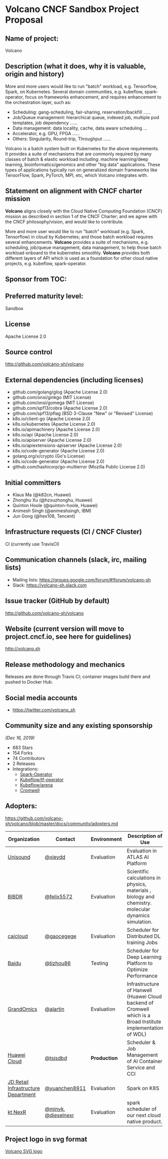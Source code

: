 # Volcano CNCF Sandbox Project Proposal

## Name of project:

Volcano

## Description (what it does, why it is valuable, origin and history)

More and more users would like to run "batch" workload, e.g. Tensorflow, Spark, on Kubernetes. Several domain communities, e.g. kubeflow, spark-operator, focus on frameworks enhancement, and requires enhancement to the orchestration layer, such as: 

- Scheduling: gang-scheduling, fair-sharing, reservation/backfill ……
- Job/Queue management: hierarchical queue, indexed job, multiple pod templates, job dependency ……
- Data management: data locality, cache, data aware scheduling …
- Accelerator, e.g. GPU, FPGA ……
- Others: Singularity, Round-trip, Throughput …...

Volcano is a batch system built on Kubernetes for the above requirements. It provides a suite of mechanisms that
are commonly required by many classes of batch & elastic workload including: machine learning/deep learning,
bioinformatics/genomics and other "big data" applications. These types of applications typically run on generalized
domain frameworks like TensorFlow, Spark, PyTorch, MPI, etc, which Volcano integrates with.

## Statement on alignment with CNCF charter mission

**Volcano** aligns closely with the Cloud Native Computing Foundation (CNCF) mission as described in section 1 of the CNCF Charter; and we agree with the CNCF philosophy/vision, and would like to contribute.

More and more user would like to run "batch" workload (e.g. Spark, Tensorflow) in cloud by Kubernetes; and those batch workload requires several enhancements. **Volcano** provides a suite of mechanisms, e.g. scheduling, job/queue management, data management, to help those batch workload onboard to the kubernetes smoothly. **Volcano** provides both different layers of API which is used as a foundation for other cloud native projects, e.g. kubeflow, spark-operator.

## Sponsor from TOC:


## Preferred maturity level:

Sandbox

## License

Apache License 2.0

## Source control

http://github.com/volcano-sh/volcano

## External dependencies (including licenses)

- github.com/golang/glog (Apache License 2.0)
- github.com/onsi/ginkgo (MIT License)
- github.com/onsi/gomega (MIT License)
- github.com/spf13/cobra (Apache License 2.0)
- github.com/spf13/pflag (BSD 3-Clause "New" or "Revised" License)
- k8s.io/client-go (Apache License 2.0)
- k8s.io/kubernetes (Apache License 2.0)
- k8s.io/apimachinery (Apache License 2.0)
- k8s.io/api (Apache License 2.0)
- k8s.io/apiserver (Apache License 2.0)
- k8s.io/apiextensions-apiserver (Apache License 2.0)
- k8s.io/code-generator (Apache License 2.0)
- golang.org/x/crypto (Go's License)
- k8s.io/code-generator (Apache License 2.0)
- github.com/hashicorp/go-multierror (Mozilla Public License 2.0)

## Initial committers

* Klaus Ma (@k82cn, Huawei)
* Zhonghu Xu (@hzxuzhonghu, Huawei)
* Quinton Hoole (@quinton-hoole, Huawei)
* Animesh Singh (@animeshsingh, IBM)
* Jun Gong (@hex108, Tencent)

## Infrastructure requests (CI / CNCF Cluster)

CI (currently use TravisCI)

## Communication channels (slack, irc, mailing lists)

* Mailing lists: https://groups.google.com/forum/#!forum/volcano-sh
* Slack: https://volcano-sh.slack.com

## Issue tracker (GitHub by default)

http://github.com/volcano-sh/volcano

## Website (current version will move to project.cncf.io, see here for guidelines)

http://volcano.sh

## Release methodology and mechanics

Releases are done through Travis CI; container images build there and pushed to Docker Hub.

## Social media accounts

* https://twitter.com/volcano_sh

## Community size and any existing sponsorship

_(Dec 16, 2019)_

- 683 Stars
- 154 Forks
- 74 Contributors
- 2 Releases
- Integrations: 
  - [Spark-Operator](https://github.com/GoogleCloudPlatform/spark-on-k8s-operator/blob/master/docs/volcano-integration.md)
  - [Kubeflow/tf-operator](https://www.kubeflow.org/docs/use-cases/job-scheduling/)
  - [Kubeflow/arena](https://github.com/kubeflow/arena/blob/master/docs/userguide/12-volcanojob.md)
  - [Cromwell](https://github.com/broadinstitute/cromwell/blob/develop/docs/backends/Volcano.md)

## Adopters:

https://github.com/volcano-sh/volcano/blob/master/docs/community/adopters.md

| Organization | Contact | Environment | Description of Use |
| ------------ | ------- | ----------- | ------------------ |
| [Unisound](https://www.unisound.com/) |[@xieydd](https://github.com/xieydd)| Evaluation | Evaluation in ATLAS AI Platform |
| [BIBDR](http://www.bibdr.org/en/) |[@felix5572](https://github.com/felix5572)| Evaluation | Scientific calculations in physics, materials , biology and chemistry. molecular dynamics simulation. |
| [caicloud](https://caicloud.io/) |[@gaocegege](https://github.com/gaocegege)| Evaluation | Scheduler for Distributed DL training Jobs |
| [Baidu](https://baidu.com/) |[@tizhou86](https://github.com/tizhou86)| Testing | Scheduler for Deep Learning Platform to Optimize Performance |
| [GrandOmics](https://www.grandomics.com/) |[@alartin](https://github.com/alartin)| Evaluation | Infrastructure of Hanwell (Huawei Cloud backend of Cromwell which is a Broad Institute implementation of WDL) |
| [Huawei Cloud](https://huaweicloud.com/) |[@tsjsdbd](https://github.com/tsjsdbd)| **Production** | Scheduler & Job Management of AI Container Service and CCI  |
| [JD Retail Infrastructure Department](https://jd.com/) |[@yuanchen8911](https://github.com/yuanchen8911)| Evaluation | Spark on K8S  |
| [kt NexR](https://www.ktnexr.com) |[@minyk](https://github.com/minyk), [@dieselnexr](https://github.com/dieselnexr)| Evaluation | spark scheduler of our next cloud native product. |

## Project logo in svg format

[Volcano SVG logo](https://raw.githubusercontent.com/volcano-sh/volcano/master/docs/images/volcano-logo-svg.svg)
